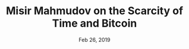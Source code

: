 ---
layout: page
title: Misir Mahmudov on the Scarcity of Time and Bitcoin
podcast: TFTC
episode: 60
hosts: Marty Bent
date: Feb 26, 2019
guest: Misir Mahmudov
lesson: 
link: https://anchor.fm/tales-from-the-crypt/episodes/Tales-from-the-Crypt-60-Misir-Mahmudov-e3aibh
---